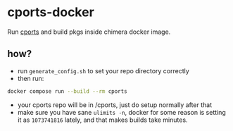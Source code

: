 # cports-docker

Run [cports](https://github.com/chimera-linux/cports) and build pkgs inside chimera docker image.

## how?

- run `generate_config.sh` to set your repo directory correctly
- then run:

```bash
docker compose run --build --rm cports
```

- your cports repo will be in /cports, just do setup normally after that
- make sure you have sane `ulimits -n`, docker for some reason is setting it as `1073741816` lately, and that makes builds take minutes.
